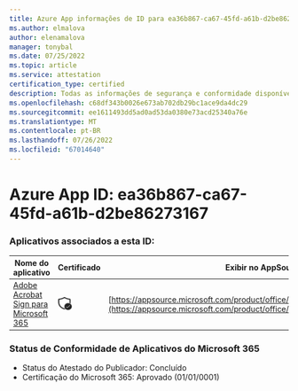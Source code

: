 ```yaml
---
title: Azure App informações de ID para ea36b867-ca67-45fd-a61b-d2be86273167
ms.author: elmalova
author: elenamalova
manager: tonybal
ms.date: 07/25/2022
ms.topic: article
ms.service: attestation
certification_type: certified
description: Todas as informações de segurança e conformidade disponíveis para ea36b867-ca67-45fd-a61b-d2be86273167.
ms.openlocfilehash: c68df343b0026e673ab702db29bc1ace9da4dc29
ms.sourcegitcommit: ee1611493dd5ad0ad53da0380e73acd25340a76e
ms.translationtype: MT
ms.contentlocale: pt-BR
ms.lasthandoff: 07/26/2022
ms.locfileid: "67014640"
---
```

# <a name="azure-app-id-ea36b867-ca67-45fd-a61b-d2be86273167"></a>Azure App ID: ea36b867-ca67-45fd-a61b-d2be86273167


### <a name="apps-associated-with-this-id"></a>Aplicativos associados a esta ID:
| **Nome do aplicativo** | **Certificado** | **Exibir no AppSource** |
|--------------|---------------|-----------------------|
| [Adobe Acrobat Sign para Microsoft 365](../forward/adobe.adobe_sign_msft_saas_offer.md) | <img alt="Certified application badge" src="../media/certified-badge.png" height="25" width="25" /> | [https://appsource.microsoft.com/product/office/adobe.adobe_sign_msft_saas_offer](https://appsource.microsoft.com/product/office/adobe.adobe_sign_msft_saas_offer) |

### <a name="microsoft-365-app-compliance-status"></a>Status de Conformidade de Aplicativos do Microsoft 365
- Status do Atestado do Publicador: Concluído
- Certificação do Microsoft 365: Aprovado (01/01/0001)
